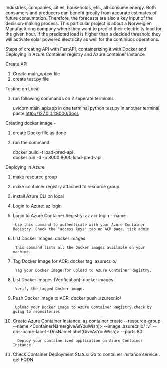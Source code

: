 


Industries, companies, cities, households, etc., all consume energy. Both consumers and producers can benefit greatly from accurate estimates of 
future consumption. Therefore, the forecasts are also a key input of the decision-making process.
This particular project is about a Norweigien Manufacturing company where they want to predict their electricity load for the given hour. If the predicted load is higher than a decided threshold they will activate solar powered electricity as well for the continiuos operations.





Steps of creating API with FastAPI, containerizing it with Docker and Deploying in Azure Container registry and Azure container Instance

Create API  

1. Create main_api.py file
2. create test.py file

Testing on Local
1. run following commands on 2 seperate terminals

    uvicorn main_api:app in one terminal
    python test.py in another terminal
paste http://127.0.0.1:8000/docs

Creating docker image  - 

 1. create Dockerfile as done
 2. run the command

    docker build -t load-pred-api .      
    docker run -d -p 8000:8000 load-pred-api       

Deploying in Azure
 1. make resource group
 2. make container registry attached to resource group
 3. install Azure CLI on local
 4. Login to Azure:
        az login

5. Login to Azure Container Registry:
    az acr login --name <AzureContainerRegistryName>

        Use this command to authenticate with your Azure Container Registry. Check the "access keys" tab on ACR page. tick admin

6. List Docker Images:
    docker images

        This command lists all the Docker images available on your machine.

7. Tag Docker Image for ACR:
    docker tag <ImageName> <AzureContainerRegistryName>.azurecr.io/<ImageName>

        Tag your Docker image for upload to Azure Container Registry.

8. List Docker Images (Verification):
    docker images

        Verify the tagged Docker image.

9. Push Docker Image to ACR:
    docker push <AzureContainerRegistryName>.azurecr.io/<ImageName>

        Upload your Docker image to Azure Container Registry.check by going to repositories

10. Create Azure Container Instance:
    az container create --resource-group <ResourceGroupName> --name <ContainerName(giveAsYouWish)> --image <RegistryName>.azurecr.io/   <your-image-name>:v1 --dns-name-label <DnsNameLabel(GiveAsYouWish)> --ports 80

          Deploy your containerized application on Azure Container Instance.

11. Check Container Deployment Status:
        Go to container instance service . get FQDN 

